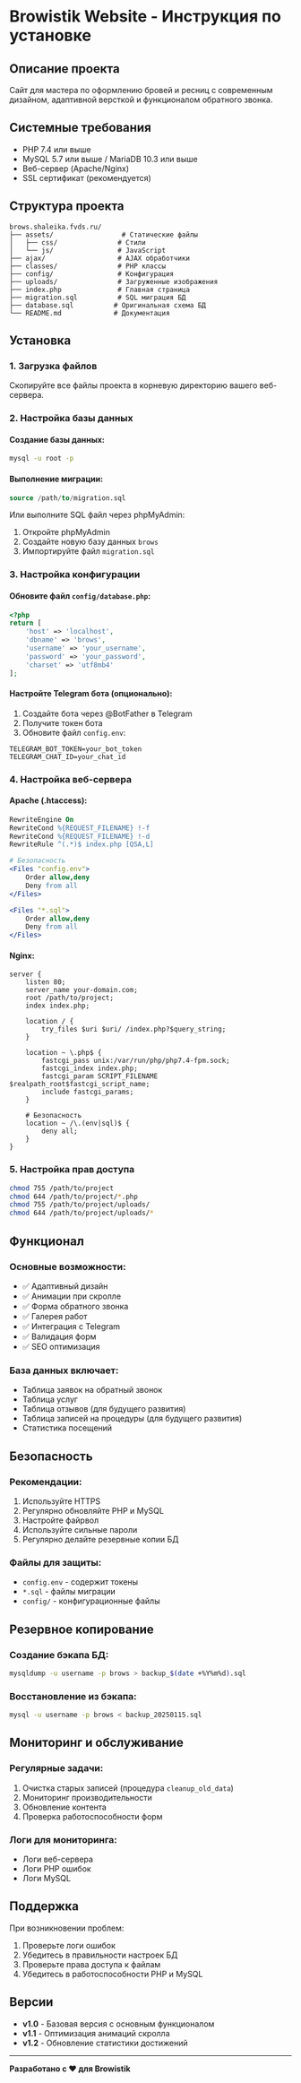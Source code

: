 # Browistik Website - Инструкция по установке

## Описание проекта
Сайт для мастера по оформлению бровей и ресниц с современным дизайном, адаптивной версткой и функционалом обратного звонка.

## Системные требования
- PHP 7.4 или выше
- MySQL 5.7 или выше / MariaDB 10.3 или выше
- Веб-сервер (Apache/Nginx)
- SSL сертификат (рекомендуется)

## Структура проекта
```
brows.shaleika.fvds.ru/
├── assets/                 # Статические файлы
│   ├── css/               # Стили
│   └── js/                # JavaScript
├── ajax/                  # AJAX обработчики
├── classes/               # PHP классы
├── config/                # Конфигурация
├── uploads/               # Загруженные изображения
├── index.php              # Главная страница
├── migration.sql          # SQL миграция БД
├── database.sql          # Оригинальная схема БД
└── README.md             # Документация
```

## Установка

### 1. Загрузка файлов
Скопируйте все файлы проекта в корневую директорию вашего веб-сервера.

### 2. Настройка базы данных

#### Создание базы данных:
```bash
mysql -u root -p
```

#### Выполнение миграции:
```sql
source /path/to/migration.sql
```

Или выполните SQL файл через phpMyAdmin:
1. Откройте phpMyAdmin
2. Создайте новую базу данных `brows`
3. Импортируйте файл `migration.sql`

### 3. Настройка конфигурации

#### Обновите файл `config/database.php`:
```php
<?php
return [
    'host' => 'localhost',
    'dbname' => 'brows',
    'username' => 'your_username',
    'password' => 'your_password',
    'charset' => 'utf8mb4'
];
```

#### Настройте Telegram бота (опционально):
1. Создайте бота через @BotFather в Telegram
2. Получите токен бота
3. Обновите файл `config.env`:
```
TELEGRAM_BOT_TOKEN=your_bot_token
TELEGRAM_CHAT_ID=your_chat_id
```

### 4. Настройка веб-сервера

#### Apache (.htaccess):
```apache
RewriteEngine On
RewriteCond %{REQUEST_FILENAME} !-f
RewriteCond %{REQUEST_FILENAME} !-d
RewriteRule ^(.*)$ index.php [QSA,L]

# Безопасность
<Files "config.env">
    Order allow,deny
    Deny from all
</Files>

<Files "*.sql">
    Order allow,deny
    Deny from all
</Files>
```

#### Nginx:
```nginx
server {
    listen 80;
    server_name your-domain.com;
    root /path/to/project;
    index index.php;

    location / {
        try_files $uri $uri/ /index.php?$query_string;
    }

    location ~ \.php$ {
        fastcgi_pass unix:/var/run/php/php7.4-fpm.sock;
        fastcgi_index index.php;
        fastcgi_param SCRIPT_FILENAME $realpath_root$fastcgi_script_name;
        include fastcgi_params;
    }

    # Безопасность
    location ~ /\.(env|sql)$ {
        deny all;
    }
}
```

### 5. Настройка прав доступа
```bash
chmod 755 /path/to/project
chmod 644 /path/to/project/*.php
chmod 755 /path/to/project/uploads/
chmod 644 /path/to/project/uploads/*
```

## Функционал

### Основные возможности:
- ✅ Адаптивный дизайн
- ✅ Анимации при скролле
- ✅ Форма обратного звонка
- ✅ Галерея работ
- ✅ Интеграция с Telegram
- ✅ Валидация форм
- ✅ SEO оптимизация

### База данных включает:
- Таблица заявок на обратный звонок
- Таблица услуг
- Таблица отзывов (для будущего развития)
- Таблица записей на процедуры (для будущего развития)
- Статистика посещений

## Безопасность

### Рекомендации:
1. Используйте HTTPS
2. Регулярно обновляйте PHP и MySQL
3. Настройте файрвол
4. Используйте сильные пароли
5. Регулярно делайте резервные копии БД

### Файлы для защиты:
- `config.env` - содержит токены
- `*.sql` - файлы миграции
- `config/` - конфигурационные файлы

## Резервное копирование

### Создание бэкапа БД:
```bash
mysqldump -u username -p brows > backup_$(date +%Y%m%d).sql
```

### Восстановление из бэкапа:
```bash
mysql -u username -p brows < backup_20250115.sql
```

## Мониторинг и обслуживание

### Регулярные задачи:
1. Очистка старых записей (процедура `cleanup_old_data`)
2. Мониторинг производительности
3. Обновление контента
4. Проверка работоспособности форм

### Логи для мониторинга:
- Логи веб-сервера
- Логи PHP ошибок
- Логи MySQL

## Поддержка

При возникновении проблем:
1. Проверьте логи ошибок
2. Убедитесь в правильности настроек БД
3. Проверьте права доступа к файлам
4. Убедитесь в работоспособности PHP и MySQL

## Версии

- **v1.0** - Базовая версия с основным функционалом
- **v1.1** - Оптимизация анимаций скролла
- **v1.2** - Обновление статистики достижений

---

**Разработано с ❤️ для Browistik**
